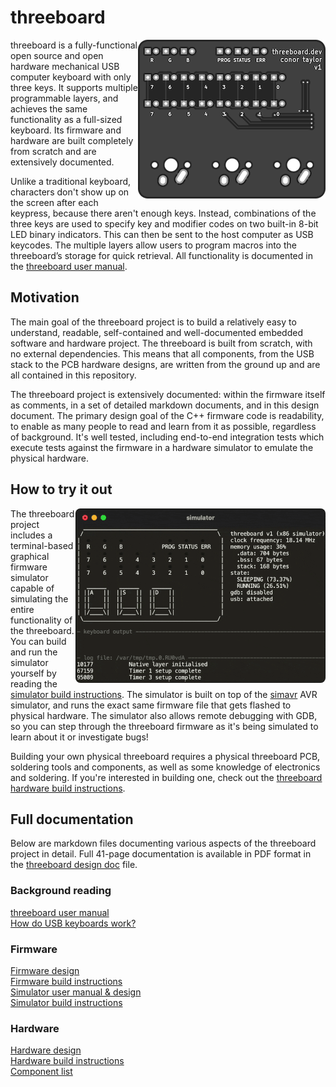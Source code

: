 # threeboard

<img src="documentation/images/top.png" align="right"/>

threeboard is a fully-functional open source and open hardware mechanical USB computer keyboard with only three keys. It supports multiple programmable layers, and achieves the same functionality as a full-sized keyboard. Its firmware and hardware are built completely from scratch and are extensively documented.

Unlike a traditional keyboard, characters don't show up on the screen after each keypress, because there aren't enough keys. Instead, combinations of the three keys are used to specify key and modifier codes on two built-in 8-bit LED binary indicators. This can then be sent to the host computer as USB keycodes. The multiple layers allow users to program macros into the threeboard’s storage for quick retrieval. All functionality is documented in the [threeboard user manual](documentation/threeboard/threeboard_user_manual.md).

## Motivation
The main goal of the threeboard project is to build a relatively easy to understand, readable, self-contained and well-documented embedded software and hardware project. The threeboard is built from scratch, with no external dependencies. This means that all components, from the USB stack to the PCB hardware designs, are written from the ground up and are all contained in this repository.

The threeboard project is extensively documented: within the firmware itself as comments, in a set of detailed markdown documents, and in this design document. The primary design goal of the C++ firmware code is readability, to enable as many people to read and learn from it as possible, regardless of background. It's well tested, including end-to-end integration tests which execute tests against the firmware in a hardware simulator to emulate the physical hardware.


## How to try it out

<img src="documentation/images/simulator.gif" align="right" width="400" style="border-radius:8px"/>

The threeboard project includes a terminal-based graphical firmware simulator capable of simulating the entire functionality of the threeboard. You can build and run the simulator yourself by reading the [simulator build instructions](documentation/threeboard/simulator_build_instructions.md). The simulator is built on top of the [simavr](https://github.com/buserror/simavr) AVR simulator, and runs the exact same firmware file that gets flashed to physical hardware. The simulator also allows remote debugging with GDB, so you can step through the threeboard firmware as it's being simulated to learn about it or investigate bugs!

Building your own physical threeboard requires a physical threeboard PCB, soldering tools and components, as well as some knowledge of electronics and soldering. If you're interested in building one, check out the [threeboard hardware build instructions](documentation/threeboard/hardware_build_instructions.md).

## Full documentation
Below are markdown files documenting various aspects of the threeboard project in detail. Full 41-page documentation is available in PDF format in the [threeboard design doc](documentation/threeboard%20design%20doc.pdf) file.

### Background reading 
[threeboard user manual](documentation/threeboard/threeboard_user_manual.md)  
[How do USB keyboards work?](documentation/threeboard/how_usb_keyboards_work.md) 

### Firmware
[Firmware design](documentation/threeboard/firmware_design.md)  
[Firmware build instructions](documentation/threeboard/firmware_build_instructions.md)  
[Simulator user manual & design](documentation/threeboard/simulator_manual_and_design.md)  
[Simulator build instructions](documentation/threeboard/simulator_build_instructions.md)  

### Hardware
[Hardware design](documentation/threeboard/hardware_design.md)  
[Hardware build instructions](documentation/threeboard/hardware_build_instructions.md)  
[Component list](documentation/threeboard/component_list.md)
